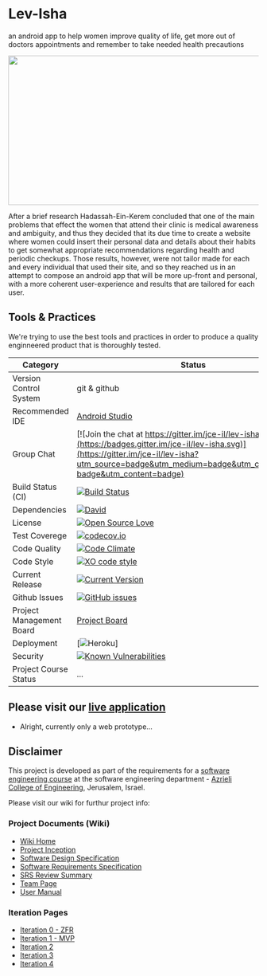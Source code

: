 # Lev-Isha
an android app to help women improve quality of life, get more out of doctors appointments and remember to take needed health precautions
<p align="center">
<img src="http://www.aaci.org.il/upimages/mercaz%20habriut%20le%20yisha%20hadassah.jpg" width="550" height="300" /></p>

After a brief research Hadassah-Ein-Kerem concluded that one of the main problems that effect the women that attend their clinic is medical awareness and ambiguity, and thus they decided that its due time to create a website where women could insert their personal data and details about their habits to get somewhat appropriate recommendations regarding health and periodic checkups.
Those results, however, were not tailor made for each and every individual that used their site, and so they reached us in an attempt to compose an android app that will be more up-front and personal, with a more coherent user-experience and results that are tailored for each user.

## Tools & Practices
We're trying to use the best tools and practices in order to produce a quality enginneered product that is thoroughly tested.

|Category|Status|
|---|---|
| Version Control System| git & github |
| Recommended IDE | [Android Studio](https://developer.android.com/studio/index.html) |
| Group Chat | [![Join the chat at https://gitter.im/jce-il/lev-isha](https://badges.gitter.im/jce-il/lev-isha.svg)](https://gitter.im/jce-il/lev-isha?utm_source=badge&utm_medium=badge&utm_campaign=pr-badge&utm_content=badge) |
| Build Status (CI) |  [![Build Status](https://travis-ci.org/jce-il/project-template.svg?branch=master)](https://travis-ci.org/jce-il/project-template) |
| Dependencies | [![David](https://img.shields.io/david/dev/idleberg/vscode-badges.svg?style=flat-square)](https://david-dm.org/jce-il/project-template?type=dev) |
| License | [![Open Source Love](https://badges.frapsoft.com/os/mit/mit.svg?v=102)](https://github.com/ellerbrock/open-source-badge/) |
| Test Coverege | [![codecov.io](https://codecov.io/github/jce-il/project-template/coverage.svg?branch=master)](https://codecov.io/github/jce-il/project-template?branch=master) |
| Code Quality | [![Code Climate](https://codeclimate.com/github/jce-il/project-template.svg)](https://codeclimate.com/github/jce-il/project-template) |
| Code Style | [![XO code style](https://img.shields.io/badge/code_style-XO-5ed9c7.svg)](https://github.com/jce-il/project-template) |
| Current Release | [![Current Version](https://img.shields.io/github/release/jce-il/project-template.svg?style=flat)](https://github.com/jce-il/project-template/releases) |
| Github Issues | [![GitHub issues](https://img.shields.io/github/issues/yakirwin/lev-isha.svg?style=flat)](https://github.com/yakirwin/lev-isha/issues) |
| Project Management Board| [Project Board](https://github.com/yakirwin/lev-isha/projects/1) |
| Deployment | [![Heroku](http://heroku-badge.herokuapp.com/?app=my-app&style=flat&svg=1&root=index.html)] |
| Security | [![Known Vulnerabilities](https://snyk.io/test/github/jce-il/project-template/badge.svg)](https://snyk.io/test/github/jce-il/project-template) |
| Project Course Status | ... |

## Please visit our [live application](http://www.lev-isha.org/health_recommendations_app/)
- Alright, currently only a web prototype...


## Disclaimer
This project is developed as part of the requirements for a [software engineering course](https://github.com/jce-il/se-class/wiki) at the software engineering department - [Azrieli College of Engineering](http://www.jce.ac.il/), Jerusalem, Israel.

Please visit our wiki for furthur project info: 

### Project Documents (Wiki)
- [Wiki Home](../../wiki)
- [Project Inception](../../wiki/Inception)
- [Software Design Specification](../../wiki//SDS)
- [Software Requirements Specification](../../wiki/SRS)
- [SRS Review Summary](../../wiki/SRS-Review-Summary)
- [Team Page](../../wiki/Team-Page)
- [User Manual](../../wiki/User-Manual)

### Iteration Pages
- [Iteration 0 - ZFR](../../wiki/Iteration-0)
- [Iteration 1 - MVP]()
- [Iteration 2]()
- [Iteration 3]()
- [Iteration 4]()



